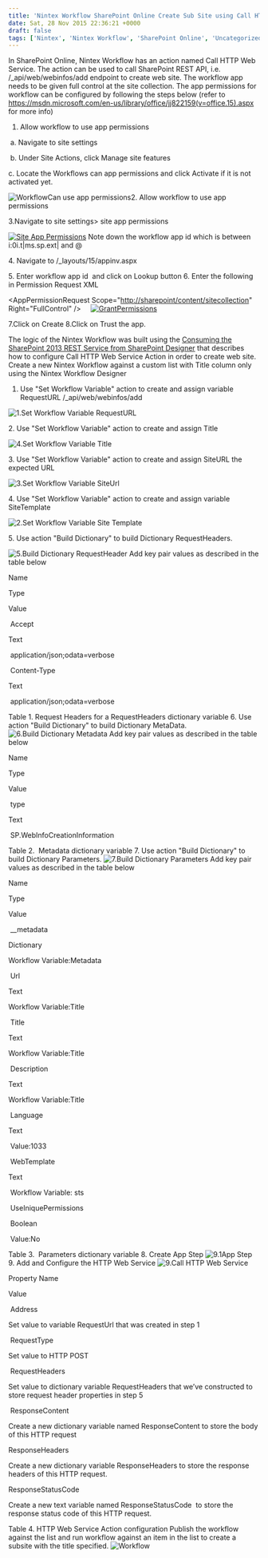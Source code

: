 ```yaml
---
title: 'Nintex Workflow SharePoint Online Create Sub Site using Call HTTP Web Service Action'
date: Sat, 28 Nov 2015 22:36:21 +0000
draft: false
tags: ['Nintex', 'Nintex Workflow', 'SharePoint Online', 'Uncategorized']
---
```


In SharePoint Online, Nintex Workflow has an action named Call HTTP Web Service. The action can be used to call SharePoint REST API, i.e. /\_api/web/webinfos/add endpoint to create web site. The workflow app needs to be given full control at the site collection. The app permissions for workflow can be configured by following the steps below (refer to https://msdn.microsoft.com/en-us/library/office/jj822159(v=office.15).aspx for more info)

1.  Allow workflow to use app permissions

 a. Navigate to site settings

 b. Under Site Actions, click Manage site features

c. Locate the Workflows can app permissions and click Activate if it is not activated yet.

![WorkflowCan use app permissions](https://reshmeeauckloo.files.wordpress.com/2015/11/workflowcan-use-app-permissions.jpg)2\. Allow workflow to use app permissions

3.Navigate to site settings> site app permissions

[![Site App Permissions](https://reshmeeauckloo.files.wordpress.com/2015/11/site-app-permissions.jpg?w=300)](https://reshmeeauckloo.files.wordpress.com/2015/11/site-app-permissions.jpg) Note down the workflow app id which is between i:0i.t|ms.sp.ext| and @

4\. Navigate to <SiteURL>/\_layouts/15/appinv.aspx

5\. Enter workflow app id  and click on Lookup button 6. Enter the following in Permission Request XML

<AppPermissionRequests> <AppPermissionRequest Scope="[http://sharepoint/content/sitecollection](http://sharepoint/content/sitecollection "http://sharepoint/content/sitecollection")" Right="FullControl" /> </AppPermissionRequests>    [![GrantPermissions](https://reshmeeauckloo.files.wordpress.com/2015/11/grantpermissions.jpg)](https://reshmeeauckloo.files.wordpress.com/2015/11/grantpermissions.jpg)

7.Click on Create 8.Click on Trust the app.

The logic of the Nintex Workflow was built using the [Consuming the SharePoint 2013 REST Service from SharePoint Designer](http://blog.vgrem.com/2014/05/08/consuming-the-sharepoint-2013-rest-service-from-sharepoint-designer/) that describes how to configure Call HTTP Web Service Action in order to create web site. Create a new Nintex Workflow against a custom list with Title column only using the Nintex Workflow Designer

1.  Use "Set Workflow Variable" action to create and assign variable RequestURL <SiteURL>/\_api/web/webinfos/add

![1.Set Workflow Variable RequestURL](https://reshmeeauckloo.files.wordpress.com/2015/11/1-set-workflow-variable-requesturl1.jpg)

2. Use "Set Workflow Variable" action to create and assign Title

![4.Set Workflow Variable Title](https://reshmeeauckloo.files.wordpress.com/2015/11/4-set-workflow-variable-title1.jpg)

3\. Use "Set Workflow Variable" action to create and assign SiteURL the expected URL

![3.Set Workflow Variable SiteUrl](https://reshmeeauckloo.files.wordpress.com/2015/11/3-set-workflow-variable-siteurl1.jpg)

4. Use "Set Workflow Variable" action to create and assign variable SiteTemplate

![2.Set Workflow Variable Site Template](https://reshmeeauckloo.files.wordpress.com/2015/11/2-set-workflow-variable-site-template.jpg)

5. Use action "Build Dictionary" to build Dictionary RequestHeaders.

![5.Build Dictionary RequestHeader](https://reshmeeauckloo.files.wordpress.com/2015/11/5-build-dictionary-requestheader.jpg) Add key pair values as described in the table below

Name

Type

Value

 Accept

Text

 application/json;odata=verbose

 Content-Type

Text

 application/json;odata=verbose

Table 1. Request Headers for a RequestHeaders dictionary variable 6. Use action "Build Dictionary" to build Dictionary MetaData.![6.Build Dictionary Metadata](https://reshmeeauckloo.files.wordpress.com/2015/11/6-build-dictionary-metadata.jpg) Add key pair values as described in the table below

Name

Type

Value

 type

Text

 SP.WebInfoCreationInformation

Table 2.  Metadata dictionary variable 7. Use action "Build Dictionary" to  build Dictionary Parameters. ![7.Build Dictionary Parameters](https://reshmeeauckloo.files.wordpress.com/2015/11/7-build-dictionary-parameters.jpg) Add key pair values as described in the table below

Name

Type

Value

 \_\_metadata

Dictionary

Workflow Variable:Metadata

 Url

Text

Workflow Variable:Title

 Title

Text

Workflow Variable:Title

 Description

Text

Workflow Variable:Title

 Language

Text

 Value:1033

 WebTemplate

Text

 Workflow Variable: sts

 UseIniquePermissions

 Boolean

 Value:No

Table 3.  Parameters dictionary variable 8. Create App Step ![9.1App Step](https://reshmeeauckloo.files.wordpress.com/2015/11/9-1app-step.jpg) 9. Add and Configure the HTTP Web Service ![9.Call HTTP Web Service](https://reshmeeauckloo.files.wordpress.com/2015/11/9-call-http-web-service.jpg)

Property Name

Value

 Address

Set value to variable RequestUrl that was created in step 1

 RequestType

Set value to HTTP POST

 RequestHeaders

Set value to dictionary variable RequestHeaders that we’ve constructed to store request header properties in step 5

 ResponseContent

Create a new dictionary variable named ResponseContent to store the body of this HTTP request

ResponseHeaders

Create a new dictionary variable ResponseHeaders to store the response headers of this HTTP request.

ResponseStatusCode

Create a new text variable named ResponseStatusCode  to store the response status code of this HTTP request.

Table 4. HTTP Web Service Action configuration Publish the workflow against the list and run workflow against an item in the list to create a subsite with the title specified. ![Workflow](https://reshmeeauckloo.files.wordpress.com/2015/11/workflow.jpg)